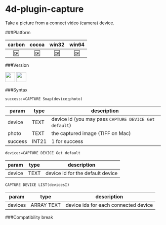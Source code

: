 4d-plugin-capture
=================

Take a picture from a connect video (camera) device.

###Platform

| carbon | cocoa | win32 | win64 |
|:------:|:-----:|:---------:|:---------:|
|🆗|🆗|🆗|🆗|

###Version

<img src="https://cloud.githubusercontent.com/assets/1725068/18940649/21945000-8645-11e6-86ed-4a0f800e5a73.png" width="32" height="32" /> <img src="https://cloud.githubusercontent.com/assets/1725068/18940648/2192ddba-8645-11e6-864d-6d5692d55717.png" width="32" height="32" />

###Syntax

```
success:=CAPTURE Snap(device;photo)
```

param|type|description
------------|------|----
device|TEXT|device id (you may pass ``CAPTURE DEVICE Get default``)
photo|TEXT|the captured image (TIFF on Mac) 
success|INT21|1 for success

```
device:=CAPTURE DEVICE Get default
```

param|type|description
------------|------|----
device|TEXT|device id for the default device

```
CAPTURE DEVICE LIST(devicesI)
```

param|type|description
------------|------|----
devices|ARRAY TEXT|device ids for each connected device

###Compatibility break



